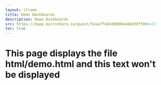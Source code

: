 ```yaml
---
layout: iframe
title: Demo Dashboards
description: Demo Dashboards
src: https://dapp.microshare.io/guest/5eaaff443d0000e446d39ff0#null
toc: true
---
```


# This page displays the file html/demo.html and this text won't be displayed
